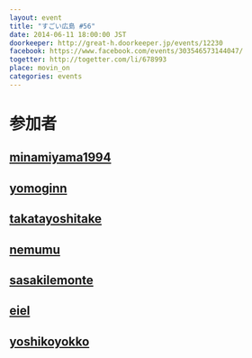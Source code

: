 ```yaml
---
layout: event
title: "すごい広島 #56"
date: 2014-06-11 18:00:00 JST
doorkeeper: http://great-h.doorkeeper.jp/events/12230
facebook: https://www.facebook.com/events/303546573144047/
togetter: http://togetter.com/li/678993
place: movin_on
categories: events
---
```


# 参加者


## [minamiyama1994](https://github.com/minamiyama1994)


## [yomoginn](https://github.com/yomoginn)


## [takatayoshitake](http://twitter.com/takatayoshitake)


## [nemumu](https://github.com/nemumu)


## [sasakilemonte](https://github.com/sasakilemonte)


## [eiel](http://eiel.info/)


## [yoshikoyokko](https://github.com/yoshikoyokko)
